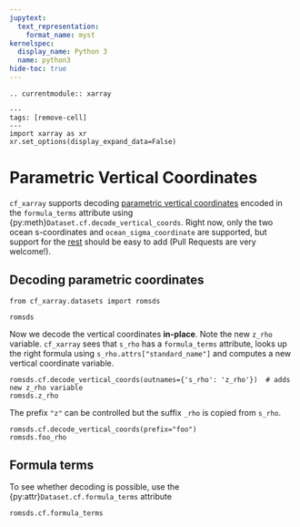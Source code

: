 ```yaml
---
jupytext:
  text_representation:
    format_name: myst
kernelspec:
  display_name: Python 3
  name: python3
hide-toc: true
---
```

```{eval-rst}
.. currentmodule:: xarray
```
```{code-cell}
---
tags: [remove-cell]
---
import xarray as xr
xr.set_options(display_expand_data=False)
```


# Parametric Vertical Coordinates

`cf_xarray` supports decoding [parametric vertical coordinates](http://cfconventions.org/Data/cf-conventions/cf-conventions-1.8/cf-conventions.html#parametric-vertical-coordinate) encoded in the `formula_terms` attribute using {py:meth}`Dataset.cf.decode_vertical_coords`. Right now, only the two ocean s-coordinates and `ocean_sigma_coordinate` are supported, but support for the [rest](http://cfconventions.org/Data/cf-conventions/cf-conventions-1.8/cf-conventions.html#parametric-v-coord) should be easy to add (Pull Requests are very welcome!).

## Decoding parametric coordinates
```{code-cell}
from cf_xarray.datasets import romsds

romsds
```

Now we decode the vertical coordinates **in-place**. Note the new `z_rho` variable. `cf_xarray` sees that `s_rho` has a `formula_terms` attribute, looks up the right formula using `s_rho.attrs["standard_name"]` and computes a new vertical coordinate variable.

```{code-cell}
romsds.cf.decode_vertical_coords(outnames={'s_rho': 'z_rho'})  # adds new z_rho variable
romsds.z_rho
```

The prefix `"z"` can be controlled but the suffix `_rho` is copied from `s_rho`.
```{code-cell}
romsds.cf.decode_vertical_coords(prefix="foo")
romsds.foo_rho
```

## Formula terms

To see whether decoding is possible, use the {py:attr}`Dataset.cf.formula_terms` attribute
```{code-cell}
romsds.cf.formula_terms
```
